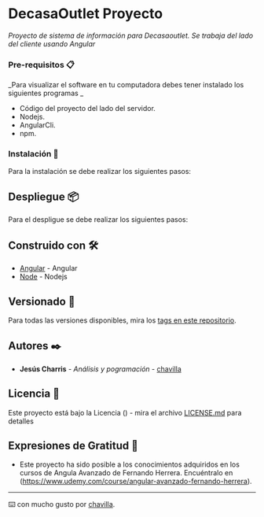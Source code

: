 # DecasaOutlet Proyecto

_Proyecto de sistema de información para Decasaoutlet. Se trabaja del lado del cliente usando Angular_ 

### Pre-requisitos 📋

_Para visualizar el software en tu computadora debes tener instalado los siguientes programas _

* Código del proyecto del lado del servidor.
* Nodejs.
* AngularCli.
* npm.

### Instalación 🔧

Para la instalación se debe realizar los siguientes pasos:

## Despliegue 📦

Para el despligue se debe realizar los siguientes pasos:

## Construido con 🛠️

* [Angular](https://angular.io/cli) - Angular
* [Node](https://maven.apache.org/) - Nodejs

## Versionado 📌

Para todas las versiones disponibles, mira los [tags en este repositorio](https://github.com/chavilla/project-fronted/tags).

## Autores ✒️

* **Jesús Charris** - *Análisis y pogramación* - [chavilla](https://github.com/chavilla)

## Licencia 📄

Este proyecto está bajo la Licencia () - mira el archivo [LICENSE.md](LICENSE.md) para detalles

## Expresiones de Gratitud 🎁

* Este proyecto ha sido posible a los conocimientos adquiridos en los cursos de Angula Avanzado de Fernando Herrera. Encuéntralo en (https://www.udemy.com/course/angular-avanzado-fernando-herrera). 

---
⌨️ con mucho gusto por [chavilla](https://github.com/chavilla).
